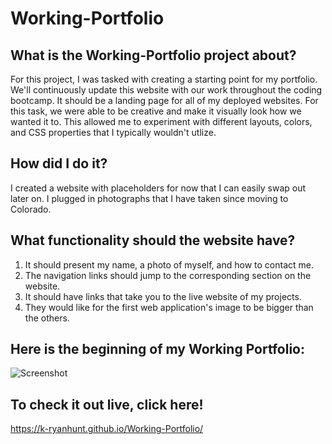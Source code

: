 # Working-Portfolio

## What is the Working-Portfolio project about?

For this project, I was tasked with creating a starting point for my portfolio.  We'll continuously update this website with our work throughout the coding bootcamp.  It should be a landing page for all of my deployed websites.  For this task, we were able to be creative and make it visually look how we wanted it to.  This allowed me to experiment with different layouts, colors, and CSS properties that I typically wouldn't utlize.

## How did I do it?

I created a website with placeholders for now that I can easily swap out later on.  I plugged in photographs that I have taken since moving to Colorado.

## What functionality should the website have?

1. It should present my name, a photo of myself, and how to contact me.
2. The navigation links should jump to the corresponding section on the website.
3. It should have links that take you to the live website of my projects.
4.  They would like for the first web application's image to be bigger than the others.

## Here is the beginning of my Working Portfolio:

![Screenshot](./assets/Images/WorkingPortfolio.PNG)

## To check it out live, click here!

https://k-ryanhunt.github.io/Working-Portfolio/